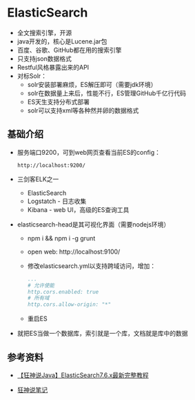 # ElasticSearch

- 全文搜索引擎，开源 
- java开发的，核心是Lucene.jar包
- 百度、谷歌、GitHub都在用的搜索引擎
- 只支持json数据格式
- Restful风格暴露出来的API
- 对标Solr：
  - solr安装部署麻烦，ES解压即可（需要jdk环境）
  - solr在数据量上来后，性能不行，ES管理GitHub千亿行代码
  - ES天生支持分布式部署
  - solr可以支持xml等各种然并卵的数据格式



## 基础介绍

- 服务端口9200，可到web网页查看当前ES的config：

  ```
  http://localhost:9200/
  ```

- 三剑客ELK之一

  - ElasticSearch
  - Logstatch - 日志收集
  - Kibana - web UI，高级的ES查询工具

- elasticsearch-head是其可视化界面（需要nodejs环境）
  - npm i && npm i -g grunt 
  - open web: http://localhost:9100/
  - 修改elasticsearch.yml以支持跨域访问，增加：

    ```yml
    ...
    # 允许使能
    http.cors.enabled: true
    # 所有域
    http.cors.allow-origin: "*"
    ```

  - 重启ES

- 就把ES当做一个数据库，索引就是一个库，文档就是库中的数据



## 参考资料

- [【狂神说Java】ElasticSearch7.6.x最新完整教程](https://www.bilibili.com/video/BV17a4y1x7zq?t=852&p=1)

- [狂神说笔记](https://gitee.com/kuangstudy/openclass)

